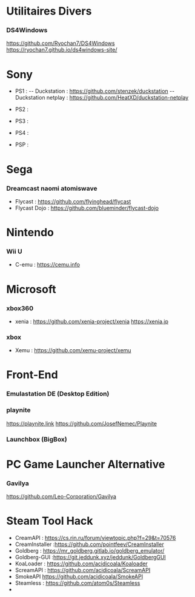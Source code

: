 # Utilitaires Divers 

### DS4Windows 

https://github.com/Ryochan7/DS4Windows
https://ryochan7.github.io/ds4windows-site/

# Sony 

- PS1 :
-- Duckstation : https://github.com/stenzek/duckstation
-- Duckstation netplay : https://github.com/HeatXD/duckstation-netplay

- PS2 :

- PS3 :

- PS4 :

- PSP :

# Sega
### Dreamcast naomi atomiswave

- Flycast : https://github.com/flyinghead/flycast
- Flycast Dojo : https://github.com/blueminder/flycast-dojo

# Nintendo

### Wii U

- C-emu : https://cemu.info

# Microsoft

### xbox360

- xenia : https://github.com/xenia-project/xenia
https://xenia.jp

### xbox

- Xemu : https://github.com/xemu-project/xemu

# Front-End

### Emulastation DE (Desktop Edition)

### playnite 
https://playnite.link
https://github.com/JosefNemec/Playnite

### Launchbox (BigBox)

# PC Game Launcher Alternative

### Gavilya

https://github.com/Leo-Corporation/Gavilya

# Steam Tool Hack

- CreamAPI : https://cs.rin.ru/forum/viewtopic.php?f=29&t=70576
- CreamInstaller :https://github.com/pointfeev/CreamInstaller
- Goldberg : https://mr_goldberg.gitlab.io/goldberg_emulator/
- Goldberg-GUI :https://git.jeddunk.xyz/jeddunk/GoldbergGUI
- KoaLoader : https://github.com/acidicoala/Koaloader
- ScreamAPI : https://github.com/acidicoala/ScreamAPI
- SmokeAPI  https://github.com/acidicoala/SmokeAPI
- Steamless : https://github.com/atom0s/Steamless
- 
